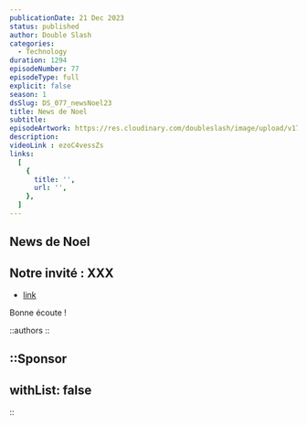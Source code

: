 ```yaml
---
publicationDate: 21 Dec 2023
status: published
author: Double Slash
categories:
  - Technology
duration: 1294
episodeNumber: 77
episodeType: full
explicit: false
season: 1
dsSlug: DS_077_newsNoel23
title: News de Noel
subtitle: 
episodeArtwork: https://res.cloudinary.com/doubleslash/image/upload/v1703095706/episode/ART_77_newsnoel23_dltycu.png
description: 
videoLink : ezoC4vessZs
links:
  [
    {
      title: '',
      url: '',
    },
  ]
---
```

## News de Noel

## Notre invité : XXX

- [link](http)

Bonne écoute !

::authors
::

::Sponsor
---
withList: false
---
::
